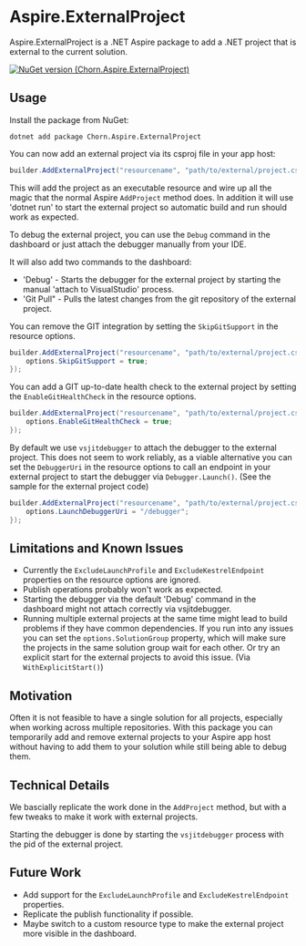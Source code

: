 # Aspire.ExternalProject
Aspire.ExternalProject is a .NET Aspire package to add a .NET project that is external to the current solution.

[![NuGet version (Chorn.Aspire.ExternalProject)](https://img.shields.io/nuget/v/Chorn.Aspire.ExternalProject.svg?style=flat-square)](https://www.nuget.org/packages/Chorn.Aspire.ExternalProject/)


## Usage
Install the package from NuGet:
```
dotnet add package Chorn.Aspire.ExternalProject
```

You can now add an external project via its csproj file in your app host:
```csharp
builder.AddExternalProject("resourcename", "path/to/external/project.csproj");
```

This will add the project as an executable resource and wire up all the magic that the normal Aspire `AddProject` method does.
In addition it will use 'dotnet run' to start the external project so automatic build and run should work as expected.

To debug the external project, you can use the `Debug` command in the dashboard or just attach the debugger manually
from your IDE.

It will also add two commands to the dashboard:

* 'Debug' - Starts the debugger for the external project by starting the manual 'attach to VisualStudio' process.
* 'Git Pull" - Pulls the latest changes from the git repository of the external project.

You can remove the GIT integration by setting the `SkipGitSupport` in the resource options.
```csharp
builder.AddExternalProject("resourcename", "path/to/external/project.csproj", options => {
	options.SkipGitSupport = true;
});
```

You can add a GIT up-to-date health check to the external project by setting the `EnableGitHealthCheck` in the resource options.
```csharp
builder.AddExternalProject("resourcename", "path/to/external/project.csproj", options => {
	options.EnableGitHealthCheck = true;
});
```

By default we use `vsjitdebugger` to attach the debugger to the external project. This does not seem to work reliably, as a viable alternative
you can set the `DebuggerUri` in the resource options to call an endpoint in your external project to start the debugger via
`Debugger.Launch()`. (See the sample for the external project code)
```csharp
builder.AddExternalProject("resourcename", "path/to/external/project.csproj", options => {
	options.LaunchDebuggerUri = "/debugger";
});
```

## Limitations and Known Issues
* Currently the `ExcludeLaunchProfile` and `ExcludeKestrelEndpoint` properties on the resource options are ignored.
* Publish operations probably won't work as expected.
* Starting the debugger via the default 'Debug' command in the dashboard might not attach correctly via vsjitdebugger.
* Running multiple external projects at the same time might lead to build problems if they have common dependencies.
If you run into any issues you can set the `options.SolutionGroup` property, which will make sure the projects in the same
solution group wait for each other. Or try an explicit start for the external projects to avoid this issue. (Via `WithExplicitStart()`)

## Motivation
Often it is not feasible to have a single solution for all projects, especially when working across multiple repositories.
With this package you can temporarily add and remove external projects to your Aspire app host without having to add them to your solution while
still being able to debug them.

## Technical Details
We bascially replicate the work done in the `AddProject` method, but with a few tweaks to make it work with external projects.

Starting the debugger is done by starting the `vsjitdebugger` process with the pid of the external project.

## Future Work
* Add support for the `ExcludeLaunchProfile` and `ExcludeKestrelEndpoint` properties.
* Replicate the publish functionality if possible.
* Maybe switch to a custom resource type to make the external project more visible in the dashboard.